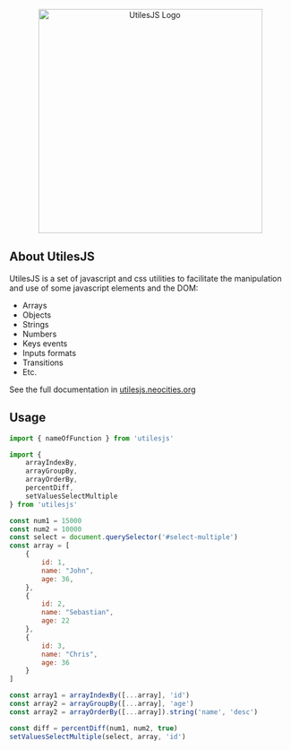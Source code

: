 <p align="center"><img src="https://utilesjs.neocities.org/images/logo.png" width="400" alt="UtilesJS Logo"></p>

<p align="center">
    <!-- <a href="https://www.npmjs.com/package/utilesjs" target="_blank"><img src="https://img.shields.io/npm/dt/utilesjs" alt="Downloads"></a> -->
    <!-- <a href="https://www.npmjs.com/package/utilesjs" target="_blank"><img src="https://img.shields.io/npm/v/utilesjs" alt="Version"></a> -->
    <!-- <img src="https://img.shields.io/npm/l/utilesjs" alt="Licence"> -->
</p>

## About UtilesJS

UtilesJS is a set of javascript and css utilities to facilitate the manipulation and use of some javascript elements and the DOM:

- Arrays
- Objects
- Strings
- Numbers
- Keys events
- Inputs formats
- Transitions
- Etc.

See the full documentation in <a href="https://utilesjs.neocities.org" target="_blank">utilesjs.neocities.org</a>

## Usage

```javascript
import { nameOfFunction } from 'utilesjs'

import {
    arrayIndexBy,
    arrayGroupBy,
    arrayOrderBy,
    percentDiff,
    setValuesSelectMultiple
} from 'utilesjs'

const num1 = 15000
const num2 = 10000
const select = document.querySelector('#select-multiple')
const array = [
    {
        id: 1,
        name: "John",
        age: 36,
    },
    {
        id: 2,
        name: "Sebastian",
        age: 22
    },
    {
        id: 3,
        name: "Chris",
        age: 36
    }
]

const array1 = arrayIndexBy([...array], 'id')
const array2 = arrayGroupBy([...array], 'age')
const array2 = arrayOrderBy([...array]).string('name', 'desc')

const diff = percentDiff(num1, num2, true)
setValuesSelectMultiple(select, array, 'id')
```
